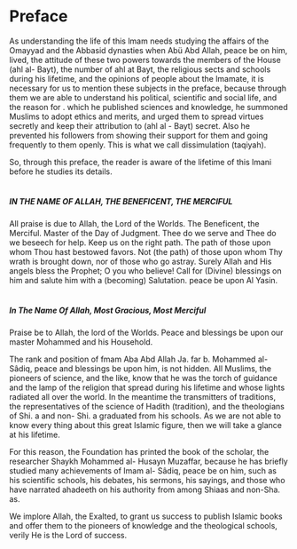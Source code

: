 Preface
=======

As understanding the life of this lmam needs studying the affairs of the
Omayyad and the Abbasid dynasties when Abü Abd Allah, peace be on him,
lived, the attitude of these two powers towards the members of the House
(ahl al- Bayt), the number of ahl at Bayt, the religious sects and
schools during his lifetime, and the opinions of people about the
lmamate, it is necessary for us to mention these subjects in the
preface, because through them we are able to understand his political,
scientific and social life, and the reason for . which he published
sciences and knowledge, he summoned Muslims to adopt ethics and merits,
and urged them to spread virtues secretly and keep their attribution to
(ahl al - Bayt) secret. Also he prevented his followers from showing
their support for them and going frequently to them openly. This is what
we call dissimulation (taqiyah).

So, through this preface, the reader is aware of the lifetime of this
lmani before he studies its details.  
  

##### IN THE NAME OF ALLAH, THE BENEFICENT, THE MERCIFUL

All praise is due to Allah, the Lord of the Worlds. The Beneficent, the
Merciful. Master of the Day of Judgment. Thee do we serve and Thee do we
beseech for help. Keep us on the right path. The path of those upon whom
Thou hast bestowed favors. Not (the path) of those upon whom Thy wrath
is brought down, nor of those who go astray. Surely Allah and His angels
bless the Prophet; O you who believe! Call for (Divine) blessings on him
and salute him with a (becoming) Salutation. peace be upon Al Yasin.  
  

##### In The Name Of Allah, Most Gracious, Most Merciful

Praise be to Allah, the lord of the Worlds. Peace and blessings be upon
our master Mohammed and his Household.

The rank and position of fmam Aba Abd Allah Ja. far b. Mohammed
al-Sâdiq, peace and blessings be upon him, is not hidden. All Muslims,
the pioneers of science, and the like, know that he was the torch of
guidance and the lamp of the religion that spread during his lifetime
and whose lights radiated all over the world. In the meantime the
transmitters of traditions, the representatives of the science of Hadith
(tradition), and the theologians of Shi. a and non- Shi. a graduated
from his schools. As we are not able to know every thing about this
great Islamic figure, then we will take a glance at his lifetime.

For this reason, the Foundation has printed the book of the scholar, the
researcher Shaykh Mohammed al- Husayn Muzaffar, because he has briefly
studied many achievements of Imam al- Sâdiq, peace be on him, such as
his scientific schools, his debates, his sermons, his sayings, and those
who have narrated ahadeeth on his authority from among Shiaas and
non-Sha. as.

We implore Allah, the Exalted, to grant us success to publish Islamic
books and offer them to the pioneers of knowledge and the theological
schools, verily He is the Lord of success.
